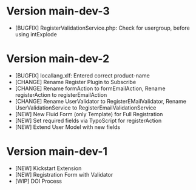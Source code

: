 # Version main-dev-3
- [BUGFIX] RegisterValidationService.php: Check for usergroup, before using intExplode

# Version main-dev-2
- [BUGFIX] locallang.xlf: Entered correct product-name
- [CHANGE] Rename Register Plugin to Subscribe
- [CHANGE] Rename formAction to formEmailAction, Rename registerAction to registerEmailAction
- [CHANGE] Rename UserValidator to RegisterEMailValidator, Rename UserValidationService to RegisterEmailValidationService
- [NEW] New Fluid Form (only Template) for Full Registration
- [NEW] Set required fields via TypoScript for registerAction
- [NEW] Extend User Model with new fields

# Version main-dev-1
- [NEW] Kickstart Extension
- [NEW] Registration Form with Validator
- [WIP] DOI Process
